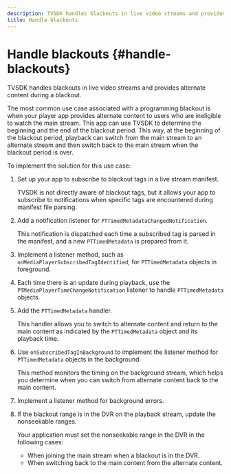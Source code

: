 ```yaml
---
description: TVSDK handles blackouts in live video streams and provides alternate content during a blackout.
title: Handle blackouts
---
```


# Handle blackouts {#handle-blackouts}

TVSDK handles blackouts in live video streams and provides alternate content during a blackout.

The most common use case associated with a programming blackout is when your player app provides alternate content to users who are ineligible to watch the main stream. This app can use TVSDK to determine the beginning and the end of the blackout period. This way, at the beginning of the blackout period, playback can switch from the main stream to an alternate stream and then switch back to the main stream when the blackout period is over.

To implement the solution for this use case:

1. Set up your app to subscribe to blackout tags in a live stream manifest.

   TVSDK is not directly aware of blackout tags, but it allows your app to subscribe to notifications when specific tags are encountered during manifest file parsing. 
1. Add a notification listener for `PTTimedMetadataChangedNotification`.

   This notification is dispatched each time a subscribed tag is parsed in the manifest, and a new `PTTimedMetadata` is prepared from it. 

1. Implement a listener method, such as `onMediaPlayerSubscribedTagIdentified`, for `PTTimedMetadata` objects in foreground. 

1. Each time there is an update during playback, use the `PTMediaPlayerTimeChangeNotification` listener to handle `PTTimedMetadata` objects. 

1. Add the `PTTimedMetadata` handler.

   This handler allows you to switch to alternate content and return to the main content as indicated by the `PTTimedMetadata` object and its playback time. 

1. Use `onSubscribedTagInBackground` to implement the listener method for `PTTimedMetadata` objects in the background.

   This method monitors the timing on the background stream, which helps you determine when you can switch from alternate content back to the main content. 

1. Implement a listener method for background errors. 
1. If the blackout range is in the DVR on the playback stream, update the nonseekable ranges.

   Your application must set the nonseekable range in the DVR in the following cases:

    * When joining the main stream when a blackout is in the DVR. 
    * When switching back to the main content from the alternate content.
